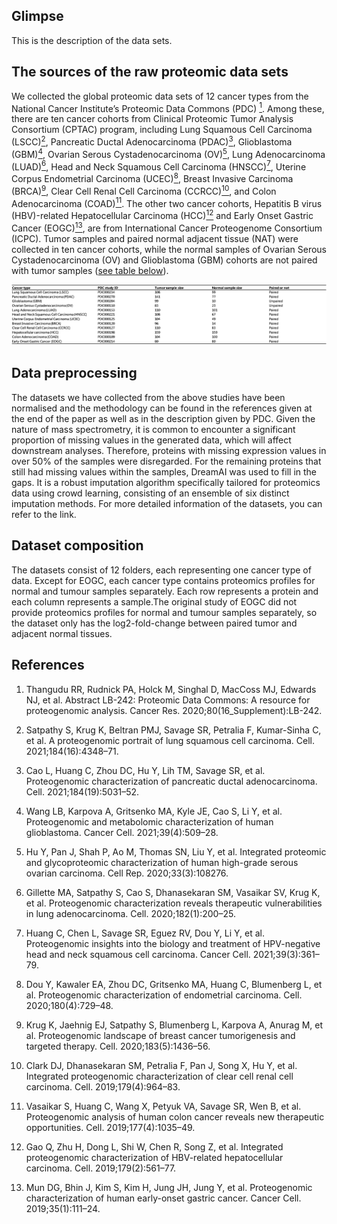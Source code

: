 ## Glimpse
This is the description of the data sets.

## The sources of the raw proteomic data sets
We collected the global proteomic data sets of 12 cancer types from the National Cancer Institute’s Proteomic Data Commons (PDC) [<sup>1</sup>](#1). Among these, there are ten cancer cohorts from Clinical Proteomic Tumor Analysis Consortium (CPTAC) program, including Lung Squamous Cell Carcinoma (LSCC)[<sup>2</sup>](#2), Pancreatic Ductal Adenocarcinoma (PDAC)[<sup>3</sup>](#3), Glioblastoma (GBM)[<sup>4</sup>](#4), Ovarian Serous Cystadenocarcinoma (OV)[<sup>5</sup>](#5), Lung Adenocarcinoma (LUAD)[<sup>6</sup>](#6), Head and Neck Squamous Cell Carcinoma (HNSCC)[<sup>7</sup>](#7), Uterine Corpus Endometrial Carcinoma (UCEC)[<sup>8</sup>](#8), Breast Invasive Carcinoma (BRCA)[<sup>9</sup>](#9), Clear Cell Renal Cell Carcinoma (CCRCC)[<sup>10</sup>](#10), and Colon Adenocarcinoma (COAD)[<sup>11</sup>](#11). The other two cancer cohorts, Hepatitis B virus (HBV)-related Hepatocellular Carcinoma (HCC)[<sup>12</sup>](#12) and Early Onset Gastric Cancer (EOGC)[<sup>13</sup>](#13), are from International Cancer Proteogenome Consortium (ICPC). Tumor samples and paired normal adjacent tissue (NAT) were collected in ten cancer cohorts, while the normal samples of Ovarian Serous Cystadenocarcinoma (OV) and Glioblastoma (GBM) cohorts are not paired with tumor samples ([see table below](#tab1)).

<span id="tab1">![Table](/Table1.png)</span>

## Data preprocessing
The datasets we have collected from the above studies have been normalised and the methodology can be found in the references given at the end of the paper as well as in the description given by PDC. Given the nature of mass spectrometry, it is common to encounter a significant proportion of missing values in the generated data, which will affect downstream analyses. Therefore, proteins with missing expression values in over 50% of the samples were disregarded. For the remaining proteins that still had missing values within the samples, DreamAI was used to fill in the gaps. It is a robust imputation algorithm specifically tailored for proteomics data using crowd learning, consisting of an ensemble of six distinct imputation methods. For more detailed information of the datasets, you can refer to the link.

## Dataset composition
The datasets consist of 12 folders, each representing one cancer type of data. Except for EOGC, each cancer type contains proteomics profiles for normal and tumour samples separately. Each row represents a protein and each column represents a sample.The original study of EOGC did not provide proteomics profiles for normal and tumour samples separately, so the dataset only has the log2-fold-change between paired tumor and adjacent normal tissues.


## References
1. <span id="1">Thangudu RR, Rudnick PA, Holck M, Singhal D, MacCoss MJ, Edwards NJ, et al. Abstract LB-242: Proteomic Data Commons: A resource for proteogenomic analysis. Cancer Res. 2020;80(16_Supplement):LB-242.</span>
 
2. <span id="2">Satpathy S, Krug K, Beltran PMJ, Savage SR, Petralia F, Kumar-Sinha C, et al. A proteogenomic portrait of lung squamous cell carcinoma. Cell. 2021;184(16):4348–71.</span>
3. <span id="3">Cao L, Huang C, Zhou DC, Hu Y, Lih TM, Savage SR, et al. Proteogenomic characterization of pancreatic ductal adenocarcinoma. Cell. 2021;184(19):5031–52.</span>
4.  <span id="4">Wang LB, Karpova A, Gritsenko MA, Kyle JE, Cao S, Li Y, et al. Proteogenomic and metabolomic characterization of human glioblastoma. Cancer Cell. 2021;39(4):509–28.</span>
5. <span id="5">Hu Y, Pan J, Shah P, Ao M, Thomas SN, Liu Y, et al. Integrated proteomic and glycoproteomic characterization of human high-grade serous ovarian carcinoma. Cell Rep. 2020;33(3):108276.</span>
6. <span id="6">Gillette MA, Satpathy S, Cao S, Dhanasekaran SM, Vasaikar SV, Krug K, et al. Proteogenomic characterization reveals therapeutic vulnerabilities in lung adenocarcinoma. Cell. 2020;182(1):200–25.</span>
7.  <span id="7">Huang C, Chen L, Savage SR, Eguez RV, Dou Y, Li Y, et al. Proteogenomic insights into the biology and treatment of HPV-negative head and neck squamous cell carcinoma. Cancer Cell. 2021;39(3):361–79.</span>
8.  <span id="8">Dou Y, Kawaler EA, Zhou DC, Gritsenko MA, Huang C, Blumenberg L, et al. Proteogenomic characterization of endometrial carcinoma. Cell. 2020;180(4):729–48.</span>
9. <span id="9">Krug K, Jaehnig EJ, Satpathy S, Blumenberg L, Karpova A, Anurag M, et al. Proteogenomic landscape of breast cancer tumorigenesis and targeted therapy. Cell. 2020;183(5):1436–56.</span>
10. <span id="10">Clark DJ, Dhanasekaran SM, Petralia F, Pan J, Song X, Hu Y, et al. Integrated proteogenomic characterization of clear cell renal cell carcinoma. Cell. 2019;179(4):964–83.</span>
11. <span id="11">Vasaikar S, Huang C, Wang X, Petyuk VA, Savage SR, Wen B, et al. Proteogenomic analysis of human colon cancer reveals new therapeutic opportunities. Cell. 2019;177(4):1035–49.</span>
12. <span id="12">Gao Q, Zhu H, Dong L, Shi W, Chen R, Song Z, et al. Integrated proteogenomic characterization of HBV-related hepatocellular carcinoma. Cell. 2019;179(2):561–77.</span>
13. <span id="13">Mun DG, Bhin J, Kim S, Kim H, Jung JH, Jung Y, et al. Proteogenomic characterization of human early-onset gastric cancer. Cancer Cell. 2019;35(1):111–24.</span>
